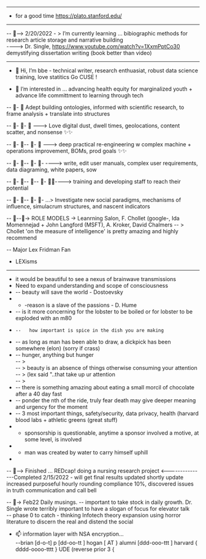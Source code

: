 ---------------------------
- for a good time https://plato.stanford.edu/  
- --------------------------------------------------  

-- 👀--> 2/20/2022 - > I’m currently learning ... bibiographic methods for research article storage and narrative building  
----> Dr. Single, https://www.youtube.com/watch?v=1XxmPptCo30 demystifying dissertation writing (book better than video)  

--------------------------------------------------
- 👋 Hi, I’m bbe  - technical writer, research enthuasiat, robust data science training, love statitics Go CUSE !

- 👀 I’m interested in ... advancing health equity for marginalized youth + advance life committment to learning through tech 

-- 👀- 👀  Adept building ontologies, informed with scientific research, to frame analysis + translate into structures  

-- 👀- 👀-  👀 ---> Love digital dust, dwell times, geolocations, content scatter, and nonsense  ✨✨  

-- 👀- 👀-- 👀- 👀 ---> deep practical re-engineering w complex machine + operations improvement, BOMs, prod goals ✨✨  

-- 👀- 👀-- 👀- 👀- ----> write, edit user manuals, complex user requirements, data diagraming, white papers, sow  

-- 👀- 👀-- 👀-- 👀- 👀✨----> training and developing staff to reach their potential  

-- 👀- 👀-- 👀- 👀- ...> Investigate new social paradigms, mechanisms of influence, simulacrum structures, and nascent indicators  

-- 👀--👀-> ROLE MODELS -> Leanrning Salon, F. Chollet (google-, Ida Momennejad + John Langford (MSFT), A. Kroker, David Chalmers
--                         > Chollet 'on the measure of intelligence' is pretty amazing and highly recommend

-- Major Lex Fridman Fan
- LEXisms  
----------------------------------------------------------  
- it would be beautiful to see a nexus of brainwave transmissions  
-  Need to expand understanding and scope of consciousness   
- -- beauty will save the world - Dostoevsky   
- - -reason is a slave of the passions - D. Hume  
-   --   is it more concerning for the lobster to be boiled or for lobster to be exploded with an m80  
-     --   how important is spice in the dish you are making  
-    --      as long as man has been able to draw, a dickpick has been somewhere (elon) (sorry if crass)  
-    --    hunger, anything but hunger  
-- >   
-- >                                   beauty is an absence of things otherwise consuming your attention   
-- >                                                              (lex said "..that take up ur attention  
-- >  
-    --   there is something amazing about eating a small morcil of chocolate after a 40 day fast   
-    --  ponder the nth of the ride, truly fear death may give deeper meaning and urgency for the moment  
-  --    3 most important things, safety/security, data privacy, health (harvard blood labs + athletic greens (great stuff)   
-  -  sponsorship is questionable, anytime a sponsor involved a motive, at some level, is involved  
-  - man was created by water to carry himself uphill  
-  
-- 👀--> Finished ... REDcap! doing a nursing research project  <---------------Completed 2/15/2022 - will get final results updated shortly update increased purposeful hourly rounding compliance 10%, discovered issues in truth communication and call bell  

-- 👀-> Feb22 Daily musings.
-- important to take stock in daily growth. Dr. Single wrote <demystifying the dissertation> terribly important to have a slogan of focus for elevator talk  
  -- phase 0 to catch - thinking Infotech theory expansion using horror literature to discern the real and distend the social  

  
  
  
  
  
- 📫 information layer with NSA encryption...  
  --brian [d-o-t] p  [dd-oo-tt ]  hogan [ AT } alumni [ddd-ooo-ttt ] harvard { dddd-oooo-tttt } UDE (reverse prior 3 {  
